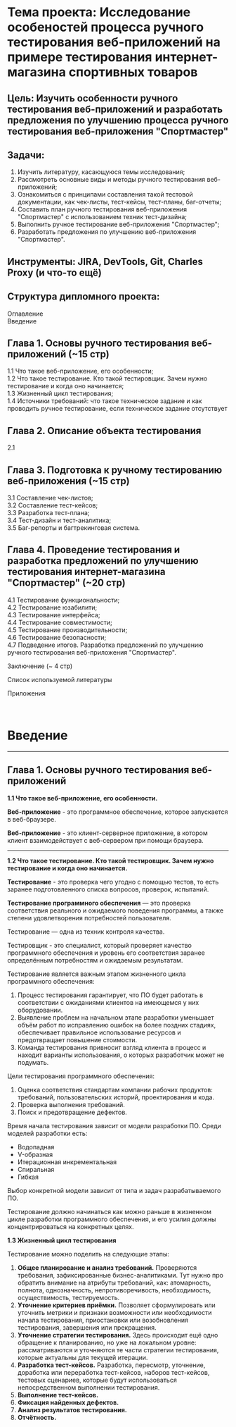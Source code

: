 # Тема проекта: Исследование особеностей процесса ручного тестирования веб-приложений на примере тестирования интернет-магазина спортивных товаров


## Цель: Изучить особенности ручного тестирования веб-приложений и разработать предложения по улучшению процесса ручного тестирования веб-приложения "Спортмастер"

## Задачи:
1. Изучить литературу, касающуюся темы исследования;
2. Рассмотреть основные виды и методы ручного тестирования веб-приложений;
3. Ознакомиться с принципами составления такой тестовой документации, как чек-листы, тест-кейсы, тест-планы, баг-отчеты;
4. Составить план ручного тестирования веб-приложения "Спортмастер" c использованием техник тест-дизайна;
5. Выполнить ручное тестирование веб-приложения "Спортмастер";
6. Разработать предложения по улучшению веб-приложения "Спортмастер".

## Инструменты: JIRA, DevTools, Git, Charles Proxy (и что-то ещё)

## Структура дипломного проекта:
Оглавление  
Введение  

## Глава 1. Основы ручного тестирования веб-приложений (~15 стр)

1.1 Что такое веб-приложение, его особенности;  
1.2 Что такое тестирование. Кто такой тестировщик. Зачем нужно тестирование и когда оно начинается;  
1.3 Жизненный цикл тестирования;  
1.4 Источники требований: что такое техническое задание и как проводить ручное тестирование, если техническое задание отсутствует

## Глава 2. Описание объекта тестирования

2.1 

## Глава 3. Подготовка к ручному тестированию веб-приложения (~15 стр)
3.1 Составление чек-листов;  
3.2 Составление тест-кейсов;  
3.3 Разработка тест-плана;  
3.4 Тест-дизайн и тест-аналитика;  
3.5 Баг-репорты и багтрекинговая система.

## Глава 4. Проведение тестирования и разработка предложений по улучшению тестирования интернет-магазина "Спортмастер" (~20 стр)
4.1 Тестирование функциональности;  
4.2 Тестирование юзабилити;  
4.3 Тестирование интерфейса;  
4.4 Тестирование совместимости;  
4.5 Тестирование производительности;  
4.6 Тестирование безопасности;  
4.7 Подведение итогов. Разработка предложений по улучшению ручного тестирования веб-приложения "Спортмастер".

Заключение (~ 4 стр)

Список используемой литературы

Приложения

<br>

# Введение

_______________________________

## Глава 1. Основы ручного тестирования веб-приложений

**1.1 Что такое веб-приложение, его особенности.**

**Веб-приложение** - это программное обеспечение, которое запускается в веб-браузере.

**Веб-приложение** - это клиент-серверное приложение, в котором клиент взаимодействует с веб-сервером при помощи браузера.

____________________________________

**1.2 Что такое тестирование. Кто такой тестировщик. Зачем нужно тестирование и когда оно начинается.**

**Тестирование** - это проверка чего угодно с помощью тестов, то есть заранее подготовленного списка вопросов, проверок, испытаний.

**Тестирование программного обеспечения** — это проверка соответствия реального и ожидаемого поведения программы, а также степени удовлетворения
потребностей пользователя.

Тестирование — одна из техник контроля качества.

Тестировщик - это специалист, который проверяет качество программного обеспечения и уровень его соответствия заранее определённым потребностям и ожидаемым результатам.

Тестирование является важным этапом жизненного цикла программного обеспечения:

1. Процесс тестирования гарантирует, что ПО будет работать в соответствии с ожиданиями клиентов на имеющемся у них оборудовании.
2. Выявление проблем на начальном этапе разработки уменьшает объём работ по исправлению ошибок на более поздних стадиях, обеспечивает правильное использование ресурсов и предотвращает повышение стоимости.
3. Команда тестирования привносит взгляд клиента в процесс и находит варианты использования, о которых разработчик может не подумать.


Цели тестирования программного обеспечения:

1. Оценка соответствия стандартам компании рабочих продуктов: требований, пользовательских историй, проектирования и кода.
2. Проверка выполнения требований.
3. Поиск и предотвращение дефектов.


Время начала тестирования зависит от модели разработки ПО. Среди моделей разработки есть:

* Водопадная
* V-образная
* Итерационная инкрементальная
* Спиральная
* Гибкая

Выбор конкретной модели зависит от типа и задач разрабатываемого ПО.

Тестирование должно начинаться как можно раньше в жизненном цикле разработки программного обеспечения, и его усилия должны концентрироваться на конкретных целях.

**1.3 Жизненный цикл тестирования**

Тестирование можно поделить на следующие этапы:

1. **Общее планирование и анализ требований.** Проверяются требования, зафиксированные бизнес-аналитиками. Тут нужно про обратить внимание на атрибуты требований, как: атомарность, полнота, однозначность, непротиворечивость, необходимость, осуществимость, тестируемость.
2. **Уточнение критериев приёмки.** Позволяет сформулировать или уточнить метрики и признаки возможности или необходимости начала тестирования, приостановки или возобновления тестирования, завершения или прекращения.
3. **Уточнение стратегии тестирования.** Здесь происходит ещё одно обращение к планированию, но уже на локальном уровне: рассматриваются и уточняются те части стратегии тестирования, которые актуальны для текущей итерации.
4. **Разработка тест-кейсов.** Разработка, пересмотр, уточнение, доработка или переработка тест-кейсов, наборов тест-кейсов, тестовых сценариев, которые будут использоваться непосредственном выполнении тестирования.
5. **Выполнение тест-кейсов.**
6. **Фиксация найденных дефектов.**
7. **Анализ результатов тестирования.**
8. **Отчётность.**


